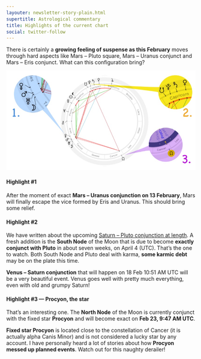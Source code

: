 ```yaml
---
layouter: newsletter-story-plain.html
supertitle: Astrological commentary
title: Highlights of the current chart
social: twitter-follow
---
```


There is certainly a **growing feeling of suspense as this February** moves through hard aspects like Mars – Pluto square, Mars – Uranus conjunct and Mars – Eris conjunct. What can this configuration bring? 

<img loading="lazy" class="section-image-wide" src="/images/newsletters/tn-chart-2019-02-11.jpg" alt="Astrological chart with Mars Uranus conjunction, alongside with Saturn Pluto conjunction and the North Node aligned with the fixed star Procyon">

#### Highlight #1

After the moment of exact **Mars – Uranus conjunction on 13 February**, Mars will finally escape the vice formed by Eris and Uranus. This should bring some relief.

#### Highlight #2

We have written about the upcoming [Saturn – Pluto conjunction at length](/posts/astrology/event/2018/12/22/saturn-pluto-conjunction-year-2019.html). A fresh addition is the **South Node** of the Moon that is due to become **exactly conjunct with Pluto** in about seven weeks, on April 4 (UTC). That’s the one to watch. Both South Node and Pluto deal with karma, **some karmic debt** may be on the plate this time.

**Venus – Saturn conjunction** that will happen on 18 Feb 10:51 AM UTC will be a very beautiful event. Venus goes well with pretty much everything, even with old and grumpy Saturn!
 
#### Highlight #3 — Procyon, the star

That’s an interesting one. The **North Node** of the Moon is currently conjunct with the fixed star **Procyon** and will become exact on **Feb 23, 9:47 AM UTC**.

**Fixed star Procyon** is located close to the constellation of Cancer (it is actually alpha Canis Minor) and is not considered a lucky star by any account. I have personally heard a lot of stories about how **Procyon messed up planned events**. Watch out for this naughty derailer!